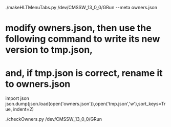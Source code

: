 ./makeHLTMenuTabs.py /dev/CMSSW_13_0_0/GRun --meta owners.json

# modify owners.json, then use the following command to write its new version to tmp.json,
# and, if tmp.json is correct, rename it to owners.json
import json
json.dump(json.load(open('owners.json')),open('tmp.json','w'),sort_keys=True, indent=2)

./checkOwners.py /dev/CMSSW_13_0_0/GRun
